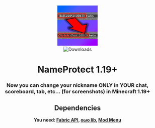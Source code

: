 <div align='center'>  

![Mod icon](src/main/resources/assets/nameprotect/icon.png)  
![Downloads](https://img.shields.io/github/downloads/FurnyGo/NameProtect/total?color=red&logo=github&style=for-the-badge)  
<h1>NameProtect 1.19+</h1>
<h3>Now you can change your nickname ONLY in YOUR chat, scoreboard, tab, etc... (for screenshots) in Minecraft 1.19+</h3>  

## Dependencies
**You need: [Fabric API](https://modrinth.com/mod/fabric-api), [oωo lib](https://modrinth.com/mod/owo-lib), [Mod Menu](https://modrinth.com/mod/modmenu)**
</div>
